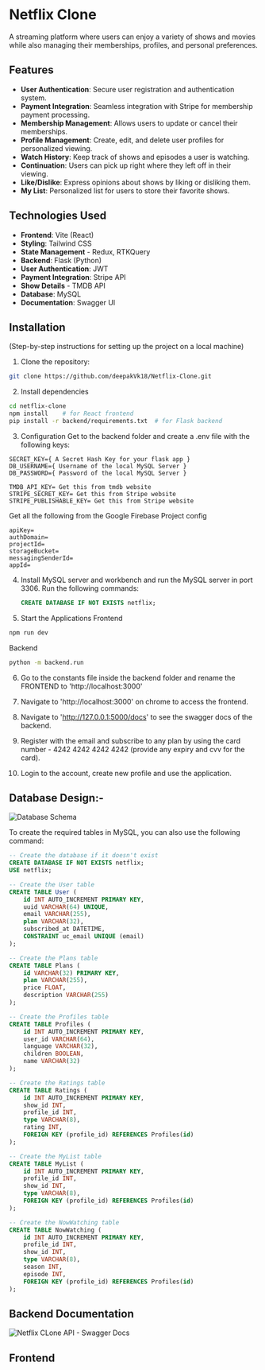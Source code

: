 # Netflix Clone

A streaming platform where users can enjoy a variety of shows and movies while also managing their memberships, profiles, and personal preferences.

## Features

- **User Authentication**: Secure user registration and authentication system.
- **Payment Integration**: Seamless integration with Stripe for membership payment processing.
- **Membership Management**: Allows users to update or cancel their memberships.
- **Profile Management**: Create, edit, and delete user profiles for personalized viewing.
- **Watch History**: Keep track of shows and episodes a user is watching.
- **Continuation**: Users can pick up right where they left off in their viewing.
- **Like/Dislike**: Express opinions about shows by liking or disliking them.
- **My List**: Personalized list for users to store their favorite shows.

## Technologies Used

- **Frontend**: Vite (React)
- **Styling**: Tailwind CSS
- **State Management** - Redux, RTKQuery
- **Backend**: Flask (Python)
- **User Authentication**: JWT
- **Payment Integration**: Stripe API
- **Show Details** - TMDB API
- **Database**: MySQL
- **Documentation**: Swagger UI

## Installation

(Step-by-step instructions for setting up the project on a local machine)

1. Clone the repository:

```bash
git clone https://github.com/deepakVk18/Netflix-Clone.git
```

2. Install dependencies

```bash
cd netflix-clone
npm install    # for React frontend
pip install -r backend/requirements.txt  # for Flask backend
```

3. Configuration
Get to the backend folder and create a .env file with the following keys:
```
SECRET_KEY={ A Secret Hash Key for your flask app }
DB_USERNAME={ Username of the local MySQL Server }
DB_PASSWORD={ Password of the local MySQL Server }
```
```
TMDB_API_KEY= Get this from tmdb website
STRIPE_SECRET_KEY= Get this from Stripe website
STRIPE_PUBLISHABLE_KEY= Get this from Stripe website
```
Get all the following from the Google Firebase Project config
```
apiKey=
authDomain=
projectId=
storageBucket=
messagingSenderId=
appId=
```
4. Install MySQL server and workbench and run the MySQL server in port 3306. Run the following commands:
   ```sql
   CREATE DATABASE IF NOT EXISTS netflix;
   ```
5. Start the Applications
Frontend
```bash
npm run dev
```
Backend
```bash
python -m backend.run
```
6. Go to the constants file inside the backend folder and rename the FRONTEND to 'http://localhost:3000'

7. Navigate to 'http://localhost:3000' on chrome to access the frontend.
8. Navigate to 'http://127.0.0.1:5000/docs' to see the swagger docs of the backend.
9. Register with the email and subscribe to any plan by using the card number - 4242 4242 4242 4242 (provide any expiry and cvv for the card).
10. Login to the account, create new profile and use the application. 

## Database Design:-
![Database Schema](https://github.com/Deepakvk18/Netflix-Clone/assets/103412614/6e91d2c0-4784-4d06-bd94-e3201ffc7a77)

To create the required tables in MySQL, you can also use the following command:
```sql
-- Create the database if it doesn't exist
CREATE DATABASE IF NOT EXISTS netflix;
USE netflix;

-- Create the User table
CREATE TABLE User (
    id INT AUTO_INCREMENT PRIMARY KEY,
    uuid VARCHAR(64) UNIQUE,
    email VARCHAR(255),
    plan VARCHAR(32),
    subscribed_at DATETIME,
    CONSTRAINT uc_email UNIQUE (email)
);

-- Create the Plans table
CREATE TABLE Plans (
    id VARCHAR(32) PRIMARY KEY,
    plan VARCHAR(255),
    price FLOAT,
    description VARCHAR(255)
);

-- Create the Profiles table
CREATE TABLE Profiles (
    id INT AUTO_INCREMENT PRIMARY KEY,
    user_id VARCHAR(64),
    language VARCHAR(32),
    children BOOLEAN,
    name VARCHAR(32)
);

-- Create the Ratings table
CREATE TABLE Ratings (
    id INT AUTO_INCREMENT PRIMARY KEY,
    show_id INT,
    profile_id INT,
    type VARCHAR(8),
    rating INT,
    FOREIGN KEY (profile_id) REFERENCES Profiles(id)
);

-- Create the MyList table
CREATE TABLE MyList (
    id INT AUTO_INCREMENT PRIMARY KEY,
    profile_id INT,
    show_id INT,
    type VARCHAR(8),
    FOREIGN KEY (profile_id) REFERENCES Profiles(id)
);

-- Create the NowWatching table
CREATE TABLE NowWatching (
    id INT AUTO_INCREMENT PRIMARY KEY,
    profile_id INT,
    show_id INT,
    type VARCHAR(8),
    season INT,
    episode INT,
    FOREIGN KEY (profile_id) REFERENCES Profiles(id)
);
```

## Backend Documentation
![Netflix CLone API - Swagger Docs](https://github.com/Deepakvk18/Netflix-Clone/assets/103412614/f2003324-7e76-450a-9a8b-657d6129c941)

## Frontend

